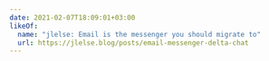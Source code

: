 ```yaml
---
date: 2021-02-07T18:09:01+03:00
likeOf:
  name: "jlelse: Email is the messenger you should migrate to"
  url: https://jlelse.blog/posts/email-messenger-delta-chat
---
```

